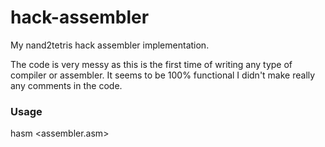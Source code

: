 # hack-assembler
My nand2tetris hack assembler implementation.

The code is very messy as this is the first time of writing any
type of compiler or assembler. It seems to be 100% functional I didn't make really any
comments in the code.

### Usage
hasm \<assembler.asm\>
